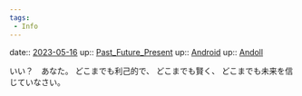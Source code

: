 ```yaml
---
tags:
 - Info
---
```


date:: [2023-05-16](/Daily_Note/2023-05-16.md)
up:: [Past_Future_Present](Bar/Novel/Topics/Past_Future_Present.md)
up:: [Android](Bar/Novel/Topics/Android.md)
up:: [Andoll](Bar/Novel/Nacaria/Andoll.md)

いい？　あなた。
どこまでも利己的で、
どこまでも賢く、
どこまでも未来を信じていなさい。